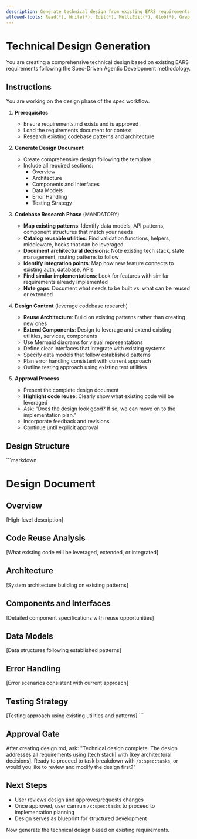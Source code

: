 ```yaml
---
description: Generate technical design from existing EARS requirements
allowed-tools: Read(*), Write(*), Edit(*), MultiEdit(*), Glob(*), Grep(*), TodoWrite
---
```


# Technical Design Generation

You are creating a comprehensive technical design based on existing EARS requirements following the Spec-Driven Agentic Development methodology.

## Instructions
You are working on the design phase of the spec workflow.

1. **Prerequisites**
   - Ensure requirements.md exists and is approved
   - Load the requirements document for context
   - Research existing codebase patterns and architecture

2. **Generate Design Document**
   - Create comprehensive design following the template
   - Include all required sections:
     - Overview
     - Architecture
     - Components and Interfaces
     - Data Models
     - Error Handling
     - Testing Strategy

3. **Codebase Research Phase** (MANDATORY)
   - **Map existing patterns**: Identify data models, API patterns, component structures that match your needs
   - **Catalog reusable utilities**: Find validation functions, helpers, middleware, hooks that can be leveraged
   - **Document architectural decisions**: Note existing tech stack, state management, routing patterns to follow
   - **Identify integration points**: Map how new feature connects to existing auth, database, APIs
   - **Find similar implementations**: Look for features with similar requirements already implemented
   - **Note gaps**: Document what needs to be built vs. what can be reused or extended

4. **Design Content** (leverage codebase research)
   - **Reuse Architecture**: Build on existing patterns rather than creating new ones
   - **Extend Components**: Design to leverage and extend existing utilities, services, components
   - Use Mermaid diagrams for visual representations
   - Define clear interfaces that integrate with existing systems
   - Specify data models that follow established patterns
   - Plan error handling consistent with current approach
   - Outline testing approach using existing test utilities

5. **Approval Process**
   - Present the complete design document
   - **Highlight code reuse**: Clearly show what existing code will be leveraged
   - Ask: "Does the design look good? If so, we can move on to the implementation plan."
   - Incorporate feedback and revisions
   - Continue until explicit approval

## Design Structure
\`\`\`markdown
# Design Document

## Overview
[High-level description]

## Code Reuse Analysis
[What existing code will be leveraged, extended, or integrated]

## Architecture
[System architecture building on existing patterns]

## Components and Interfaces
[Detailed component specifications with reuse opportunities]

## Data Models
[Data structures following established patterns]

## Error Handling
[Error scenarios consistent with current approach]

## Testing Strategy
[Testing approach using existing utilities and patterns]
\`\`\`


## Approval Gate
After creating design.md, ask:
"Technical design complete. The design addresses all requirements using [tech stack] with [key architectural decisions]. Ready to proceed to task breakdown with `/x:spec:tasks`, or would you like to review and modify the design first?"

## Next Steps
- User reviews design and approves/requests changes
- Once approved, user can run `/x:spec:tasks` to proceed to implementation planning
- Design serves as blueprint for structured development

Now generate the technical design based on existing requirements.